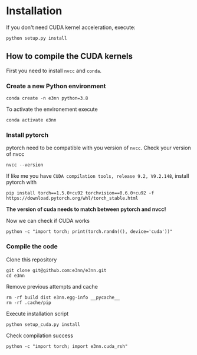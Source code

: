 # Installation

If you don't need CUDA kernel acceleration, execute:
```
python setup.py install
```

## How to compile the CUDA kernels

First you need to install `nvcc` and `conda`.

### Create a new Python environment
```
conda create -n e3nn python=3.8
```

To activate the environement execute
```
conda activate e3nn
```

### Install pytorch

pytorch need to be compatible with you version of `nvcc`.
Check your version of nvcc
```
nvcc --version
```

If like me you have `CUDA compilation tools, release 9.2, V9.2.148`, install pytorch with
```
pip install torch==1.5.0+cu92 torchvision==0.6.0+cu92 -f https://download.pytorch.org/whl/torch_stable.html
```
**The version of cuda needs to match between pytorch and nvcc!**

Now we can check if CUDA works
```
python -c "import torch; print(torch.randn((), device='cuda'))"
```

### Compile the code

Clone this repository
```
git clone git@github.com:e3nn/e3nn.git
cd e3nn
```

Remove previous attempts and cache
```
rm -rf build dist e3nn.egg-info __pycache__
rm -rf .cache/pip
```

Execute installation script
```
python setup_cuda.py install
```

Check compilation success
```
python -c "import torch; import e3nn.cuda_rsh"
```

